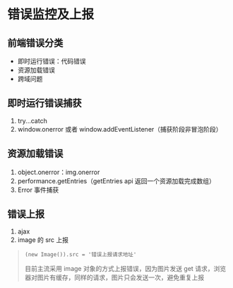 # 错误监控及上报

## 前端错误分类

*   即时运行错误：代码错误
*   资源加载错误
*   跨域问题



## 即时运行错误捕获

1.  try...catch
2.  window.onerror 或者 window.addEventListener（捕获阶段非冒泡阶段）



## 资源加载错误

1.  object.onerror：img.onerror
2.  performance.getEntries（getEntries api 返回一个资源加载完成数组）
3.  Error 事件捕获



## 错误上报

1.  ajax
2.  image 的 src 上报

>   `(new Image()).src = '错误上报请求地址'`
>
>   目前主流采用 image 对象的方式上报错误，因为图片发送 get 请求，浏览器对图片有缓存，同样的请求，图片只会发送一次，避免重复上报
